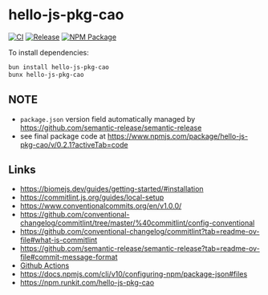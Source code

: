 # hello-js-pkg-cao

[![CI](https://github.com/cao7113/hello-js-pkg-cao/actions/workflows/ci.yml/badge.svg)](https://github.com/cao7113/hello-js-pkg-cao/actions/workflows/ci.yml)
[![Release](https://github.com/cao7113/hello-js-pkg-cao/actions/workflows/publish.yml/badge.svg)](https://github.com/cao7113/hello-js-pkg-cao/actions/workflows/publish.yml)
[![NPM Package](https://img.shields.io/npm/v/hello-js-pkg-cao?color=brightgreen&label=npm%20package)](https://www.npmjs.org/package/hello-js-pkg-cao)


To install dependencies:

```bash
bun install hello-js-pkg-cao
bunx hello-js-pkg-cao
```

## NOTE

* `package.json` version field automatically managed by https://github.com/semantic-release/semantic-release
* see final package code at https://www.npmjs.com/package/hello-js-pkg-cao/v/0.2.1?activeTab=code

## Links

- https://biomejs.dev/guides/getting-started/#installation
- https://commitlint.js.org/guides/local-setup
- https://www.conventionalcommits.org/en/v1.0.0/
- https://github.com/conventional-changelog/commitlint/tree/master/%40commitlint/config-conventional
- https://github.com/conventional-changelog/commitlint?tab=readme-ov-file#what-is-commitlint
- https://github.com/semantic-release/semantic-release?tab=readme-ov-file#commit-message-format
- [Github Actions](https://github.com/semantic-release/semantic-release/blob/master/docs/recipes/ci-configurations/github-actions.md)
- https://docs.npmjs.com/cli/v10/configuring-npm/package-json#files
- https://npm.runkit.com/hello-js-pkg-cao
